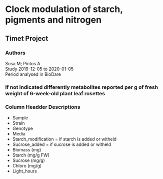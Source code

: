 # Clock modulation of starch, pigments and nitrogen
## Timet Project	

### Authors
Sosa M; Pintos A	
Study 2019-12-05 to 2020-01-05		
Period analysed in BioDare			

### If not indicated differently metabolites reported per g of fresh weight of 6-week-old plant leaf rosettes						

### Column Headder Descriptions
* Sample
* Strain 
* Genotype 
* Media
* Starch_modification = if starch is added or witheld
* Sucrose_added = if sucrose is added or witheld
* Biomass (mg)
* Starch (mg/g FW)
* Sucrose (mg/g) 
* Chloro (mg/g)
* Light_hours
